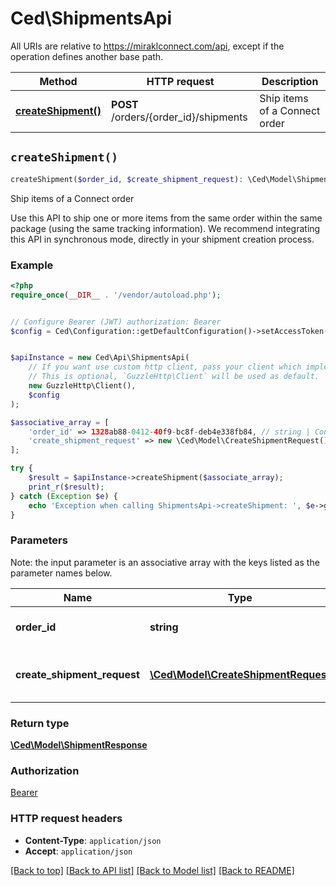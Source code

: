 # Ced\ShipmentsApi

All URIs are relative to https://miraklconnect.com/api, except if the operation defines another base path.

| Method | HTTP request | Description |
| ------------- | ------------- | ------------- |
| [**createShipment()**](ShipmentsApi.md#createShipment) | **POST** /orders/{order_id}/shipments | Ship items of a Connect order |


## `createShipment()`

```php
createShipment($order_id, $create_shipment_request): \Ced\Model\ShipmentResponse
```

Ship items of a Connect order

Use this API to ship one or more items from the same order within the same package (using the same tracking information). We recommend integrating this API in synchronous mode, directly in your shipment creation process.

### Example

```php
<?php
require_once(__DIR__ . '/vendor/autoload.php');


// Configure Bearer (JWT) authorization: Bearer
$config = Ced\Configuration::getDefaultConfiguration()->setAccessToken('YOUR_ACCESS_TOKEN');


$apiInstance = new Ced\Api\ShipmentsApi(
    // If you want use custom http client, pass your client which implements `GuzzleHttp\ClientInterface`.
    // This is optional, `GuzzleHttp\Client` will be used as default.
    new GuzzleHttp\Client(),
    $config
);

$associative_array = [
    'order_id' => 1328ab88-0412-40f9-bc8f-deb4e338fb84, // string | Connect order identifier
    'create_shipment_request' => new \Ced\Model\CreateShipmentRequest(), // \Ced\Model\CreateShipmentRequest | Shipment object and its items' details
];

try {
    $result = $apiInstance->createShipment($associate_array);
    print_r($result);
} catch (Exception $e) {
    echo 'Exception when calling ShipmentsApi->createShipment: ', $e->getMessage(), PHP_EOL;
}
```

### Parameters

Note: the input parameter is an associative array with the keys listed as the parameter names below.

| Name | Type | Description  | Notes |
| ------------- | ------------- | ------------- | ------------- |
| **order_id** | **string**| Connect order identifier | |
| **create_shipment_request** | [**\Ced\Model\CreateShipmentRequest**](../Model/CreateShipmentRequest.md)| Shipment object and its items&#39; details | |

### Return type

[**\Ced\Model\ShipmentResponse**](../Model/ShipmentResponse.md)

### Authorization

[Bearer](../../README.md#Bearer)

### HTTP request headers

- **Content-Type**: `application/json`
- **Accept**: `application/json`

[[Back to top]](#) [[Back to API list]](../../README.md#endpoints)
[[Back to Model list]](../../README.md#models)
[[Back to README]](../../README.md)
